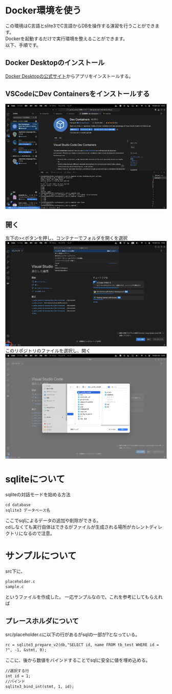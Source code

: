 # Docker環境を使う

この環境はC言語とslite3でC言語からDBを操作する演習を行うことができます。 \
Dockerを起動するだけで実行環境を整えることができます。 \
以下、手順です。

## Docker Desktopのインストール

[Docker Desktopの公式サイト](https://www.docker.com/ja-jp/products/docker-desktop/)からアプリをインストールする。

## VSCodeにDev Containersをインストールする

![Dev Containerの画像](assets/devcontainer.png)

## 開く

左下の><ボタンを押し、コンテナーでフォルダを開くを選択
![><ボタンを押す](assets/remote.png)
このリポジトリのファイルを選択し、開く
![><ボタンを押す](assets/fileselect.png)

# sqliteについて

sqliteの対話モードを始める方法

```
cd database
sqlite3 データベース名
```

ここでsqlによるデータの追加や削除ができる。 \
cdしなくても実行自体はできるがファイルが生成される場所がカレントディレクトリになるので注意。

# サンプルについて

src下に、
```
placeholder.c
sample.c
```
というファイルを作成した。
一応サンプルなので、これを参考にしてもらえれば

## プレースホルダについて

src/placeholder.cに以下の行があるがsqlの一部が?となっている。
```
rc = sqlite3_prepare_v2(db,"SELECT id, name FROM tb_test WHERE id = ?", -1, &stmt, 0);
```
ここに、後から数値をバインドすることでsqlに安全に値を埋め込める。
```
//選択する行
int id = 1;
//バインド
sqlite3_bind_int(stmt, 1, id);
```